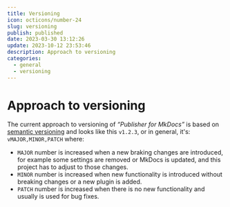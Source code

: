 ```yaml
---
title: Versioning
icon: octicons/number-24
slug: versioning
publish: published
date: 2023-03-30 13:12:26
update: 2023-10-12 23:53:46
description: Approach to versioning
categories:
  - general
  - versioning
---
```


# Approach to versioning

The current approach to versioning of _“Publisher for MkDocs”_ is based on [semantic versioning](https://semver.org) and looks like this `v1.2.3`, or in general, it's: `vMAJOR,MINOR,PATCH` where:

- `MAJOR` number is increased when a new braking changes are introduced, for example some settings are removed or MkDocs is updated, and this project has to adjust to those changes.
- `MINOR` number is increased when new functionality is introduced without breaking changes or a new plugin is added.
- `PATCH` number is increased when there is no new functionality and usually is used for bug fixes.
